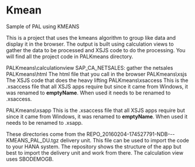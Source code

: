 # Kmean
Sample of PAL using KMEANS


This is a project that uses the kmeans algorithm to group like data  and display it in the browser.  The output is built using 
calculation views to gather the data to be processed and XSJS code to do the processing.  You will find all the project code in 
PALKmeans directory.  

PALKmeans\calculationview
	SAP_CA_NETSALES: gather the netsales
PALKmeans\html
	The html file that you call in the browser
PALKmeans\xsjs
	The XSJS code that does the heavy lifting
PALKmeans\xsaccess
This is the .xsaccess file that all XSJS apps require but since it came from Windows, it was renamed to __emptyName__.  When used it needs 
to be renamed to .xsaccess.

PALKmeans\xsapp
This is the .xsaccess file that all XSJS apps require but since it came from Windows, it was renamed to __emptyName__.  When used it needs 
to be renamed to .xsapp.


These directories come from the REPO_20160204-174527791-NDB---KMEANS_PAL_DU.tgz delivery unit.  This file can be used to import the code to
your HANA system.  The repository shows the structure of the app but best to import the delivery unit and work from there.  The calculation 
view uses SBODEMOGB.

